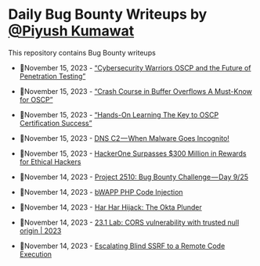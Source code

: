 # Daily Bug Bounty Writeups by [@Piyush Kumawat](https://twitter.com/piyush_supiy) 
This repository contains Bug Bounty writeups

<!-- BLOG-POST-LIST:START -->
 - 💯November 15, 2023 - [“Cybersecurity Warriors OSCP and the Future of Penetration Testing”](https://medium.com/@Land2Cyber/cybersecurity-warriors-oscp-and-the-future-of-penetration-testing-b7f666ea8fcb?source=rss------bug_bounty-5) 

 - 💯November 15, 2023 - [“Crash Course in Buffer Overflows A Must-Know for OSCP”](https://medium.com/@Land2Cyber/crash-course-in-buffer-overflows-a-must-know-for-oscp-45a85f7531c0?source=rss------bug_bounty-5) 

 - 💯November 15, 2023 - [“Hands-On Learning The Key to OSCP Certification Success”](https://medium.com/@Land2Cyber/hands-on-learning-the-key-to-oscp-certification-success-1dddff33ad04?source=rss------bug_bounty-5) 

 - 💯November 15, 2023 - [DNS C2 — When Malware Goes Incognito!](https://medium.com/@paritoshblogs/dns-c2-when-malware-goes-incognito-03fdc2e82057?source=rss------bug_bounty-5) 

 - 💯November 15, 2023 - [HackerOne Surpasses $300 Million in Rewards for Ethical Hackers](https://medium.com/@zerosecurity/hackerone-surpasses-300-million-in-rewards-for-ethical-hackers-eba7be4f106c?source=rss------bug_bounty-5) 

 - 💯November 14, 2023 - [Project 2510: Bug Bounty Challenge — Day 9/25](https://wallotry.medium.com/project-2510-bug-bounty-challenge-day-9-25-14cbedbecee2?source=rss------bug_bounty-5) 

 - 💯November 14, 2023 - [bWAPP PHP Code Injection](https://medium.com/@yusufbaris/bwapp-php-code-injection-2b326b831924?source=rss------bug_bounty-5) 

 - 💯November 14, 2023 - [Har Har Hijack: The Okta Plunder](https://medium.com/@josh.beck2006/har-har-hijack-the-okta-plunder-8fb36f5c9d45?source=rss------bug_bounty-5) 

 - 💯November 14, 2023 - [23.1 Lab: CORS vulnerability with trusted null origin | 2023](https://cyberw1ng.medium.com/23-1-lab-cors-vulnerability-with-trusted-null-origin-2023-53d2de3b8e28?source=rss------bug_bounty-5) 

 - 💯November 14, 2023 - [Escalating Blind SSRF to a Remote Code Execution](https://mukibas37.medium.com/escalating-blind-ssrf-to-a-remote-code-execution-be65ed9a7d0f?source=rss------bug_bounty-5) 
<!-- BLOG-POST-LIST:END -->
